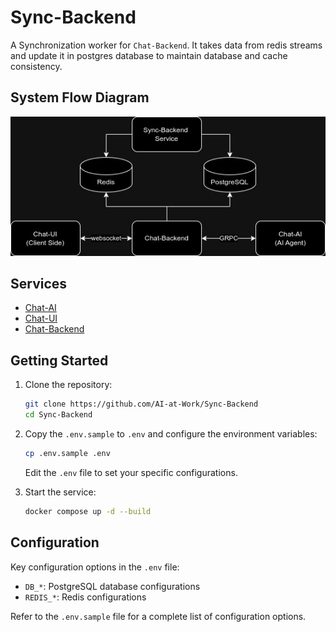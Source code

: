 # Sync-Backend
A Synchronization worker for `Chat-Backend`. It takes data from redis streams and update it in postgres database to maintain database and cache consistency.

## System Flow Diagram

![System Flow Diagram](doc/flow.jpg)


## Services

- [Chat-AI](https://github.com/AI-at-Work/Chat-AI-Service)
- [Chat-UI](https://github.com/AI-at-Work/Chat-UI)
- [Chat-Backend](https://github.com/AI-at-Work/Chat-Backend)

## Getting Started

1. Clone the repository:
   ```bash
   git clone https://github.com/AI-at-Work/Sync-Backend
   cd Sync-Backend
   ```

2. Copy the `.env.sample` to `.env` and configure the environment variables:
   ```bash
   cp .env.sample .env
   ```
   Edit the `.env` file to set your specific configurations.

3. Start the service:
   ```bash
   docker compose up -d --build
   ```

## Configuration

Key configuration options in the `.env` file:

- `DB_*`: PostgreSQL database configurations
- `REDIS_*`: Redis configurations

Refer to the `.env.sample` file for a complete list of configuration options.


